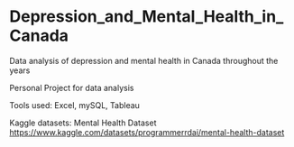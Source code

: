 # Depression_and_Mental_Health_in_Canada
Data analysis of depression and mental health in Canada throughout the years

Personal Project for data analysis

Tools used: Excel, mySQL, Tableau

Kaggle datasets: Mental Health Dataset 
https://www.kaggle.com/datasets/programmerrdai/mental-health-dataset
